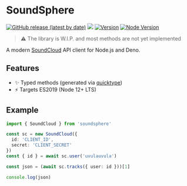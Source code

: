 # SoundSphere

[![GitHub release (latest by date)][releases]][releases-page] [![][docs-badge]][docs] [![Version][npm-v-image]][npm-url]
[![Node Version][node-version-image]][node-version-url]

> ⚠ The library is W.I.P. and most methods are not yet implemented

A modern [SoundCloud](https://soundcloud.com) API client for Node.js and Deno.

## Features

- ✨ Typed methods (generated via [quicktype](https://app.quicktype.io/?l=ts))
- ⚡ Targets ES2019 (Node 12+ LTS)

## Example

```ts
import { SoundCloud } from 'soundsphere'

const sc = new SoundCloud({
  id: 'CLIENT_ID',
  secret: 'CLIENT_SECRET'
})
const { id } = await sc.user('uvulauvula')

const json = (await sc.tracks({ user: id }))[1]

console.log(json)
```

[releases]: https://img.shields.io/github/v/release/talentlessguy/soundsphere?style=flat-square
[docs-badge]: https://img.shields.io/github/v/release/talentlessguy/soundsphere?color=yellow&label=Documentation&logo=deno&style=flat-square
[docs]: https://doc.deno.land/https/deno.land/x/soundsphere/mod.ts
[releases-page]: https://github.com/talentlessguy/soundsphere/releases
[npm-v-image]: https://img.shields.io/npm/v/soundsphere.svg?style=flat-square
[npm-url]: https://www.npmjs.com/package/soundsphere
[node-version-image]: https://img.shields.io/node/v/soundsphere.svg?style=flat-square
[node-version-url]: https://nodejs.org
